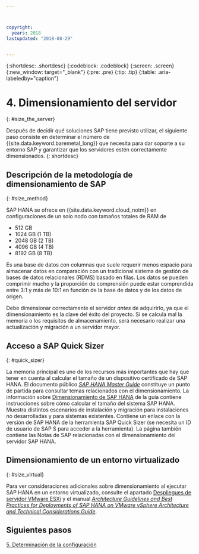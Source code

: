 ```yaml
---



copyright:
  years: 2018
lastupdated: "2018-08-29"


---
```


{:shortdesc: .shortdesc}
{:codeblock: .codeblock}
{:screen: .screen}
{:new_window: target="_blank"}
{:pre: .pre}
{:tip: .tip}
{:table: .aria-labeledby="caption"}


# 4. Dimensionamiento del servidor
{: #size_the_server}

Después de decidir qué soluciones SAP tiene previsto utilizar, el siguiente paso consiste en determinar el número de {{site.data.keyword.baremetal_long}} que necesita para dar soporte a su entorno SAP y garantizar que los servidores estén correctamente dimensionados.
{: shortdesc}

## Descripción de la metodología de dimensionamiento de SAP
{: #size_method}

SAP HANA se ofrece en {{site.data.keyword.cloud_notm}} en configuraciones de un solo nodo con tamaños totales de RAM de 
  * 512 GB
  * 1024 GB (1 TB)
  * 2048 GB (2 TB)
  * 4096 GB (4 TB)
  * 8192 GB (8 TB)
  
Es una base de datos con columnas que suele requerir menos espacio para almacenar datos en comparación con un tradicional sistema de gestión de bases de datos relacionales (RDMS) basado en filas. Los datos se pueden comprimir mucho y la proporción de comprensión puede estar comprendida entre 3:1 y más de 10:1 en función de la base de datos y de los datos de origen. 

Debe dimensionar correctamente el servidor *antes* de adquirirlo, ya que el dimensionamiento es la clave del éxito del proyecto. Si se calcula mal la memoria o los requisitos de almacenamiento, será necesario realizar una actualización y migración a un servidor mayor.

## Acceso a SAP Quick Sizer
{: #quick_sizer}

La memoria principal es uno de los recursos más importantes que hay que tener en cuenta al calcular el tamaño de un dispositivo certificado de SAP HANA. El documento público [*SAP HANA Master Guide*](https://help.sap.com/doc/e95f6750b0fd10148ea5c6be75016694/2.0.00/en-US/SAP_HANA_Master_Guide_en.pdf) constituye un punto de partida para consultar temas relacionados con el dimensionamiento. La información sobre [Dimensionamiento de SAP HANA](https://help.sap.com/viewer/eb3777d5495d46c5b2fa773206bbfb46/2.0.00/en-US/d4a122a7bb57101493e3f5ca08e6b039.html) de la guía contiene instrucciones sobre cómo calcular el tamaño del sistema SAP HANA. Muestra distintos escenarios de instalación y migración para instalaciones no desarrolladas y para sistemas existentes. Contiene un enlace con la versión de SAP HANA de la herramienta SAP Quick Sizer (se necesita un ID de usuario de SAP S para acceder a la herramienta). La página también contiene las Notas de SAP relacionadas con el dimensionamiento del servidor SAP HANA. 

## Dimensionamiento de un entorno virtualizado
{: #size_virtual}

Para ver consideraciones adicionales sobre dimensionamiento al ejecutar SAP HANA en un entorno virtualizado, consulte el apartado [Despliegues de servidor VMware ESXi](/docs/infrastructure/sap-hana/hana-considerations.html#vmware-server) y el manual [*Architecture Guidelines and Best Practices for Deployments of SAP HANA on VMware vSphere Architecture and Technical Considerations Guide*](https://www.vmware.com/content/dam/digitalmarketing/vmware/en/pdf/whitepaper/sap_hana_on_vmware_vsphere_best_practices_guide-white-paper.pdf).

## Siguientes pasos

 [5. Determinación de la configuración](/docs/infrastructure/sap-hana/hana-determine-configuration.html)

